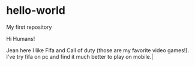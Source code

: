 # hello-world
My first repository

Hi Humans!

Jean here I like Fifa and Call of duty (those are my favorite video games!).
I've try fifa on pc and find it much better to play on mobile.|
